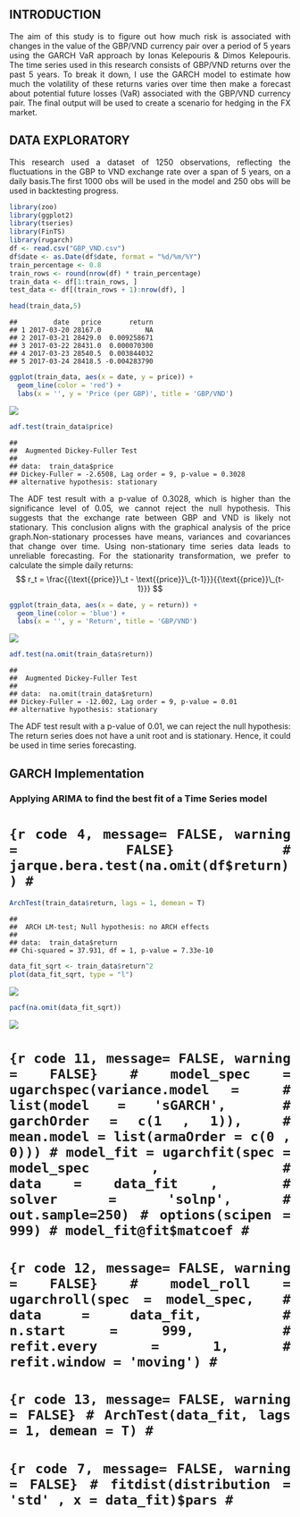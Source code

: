 ## INTRODUCTION

<div align="justify">

The aim of this study is to figure out how much risk is associated with
changes in the value of the GBP/VND currency pair over a period of 5
years using the GARCH VaR approach by Ionas Kelepouris & Dimos
Kelepouris. The time series used in this research consists of GBP/VND
returns over the past 5 years. To break it down, I use the GARCH model
to estimate how much the volatility of these returns varies over time
then make a forecast about potential future losses (VaR) associated with
the GBP/VND currency pair. The final output will be used to create a
scenario for hedging in the FX market.

## DATA EXPLORATORY

<div align="justify">

This research used a dataset of 1250 observations, reflecting the
fluctuations in the GBP to VND exchange rate over a span of 5 years, on
a daily basis.The first 1000 obs will be used in the model and 250 obs
will be used in backtesting progress.

``` r
library(zoo)
library(ggplot2)
library(tseries)
library(FinTS)
library(rugarch)
df <- read.csv("GBP_VND.csv")
df$date <- as.Date(df$date, format = "%d/%m/%Y")
train_percentage <- 0.8
train_rows <- round(nrow(df) * train_percentage)
train_data <- df[1:train_rows, ]
test_data <- df[(train_rows + 1):nrow(df), ]
```

``` r
head(train_data,5)
```

    ##         date   price       return
    ## 1 2017-03-20 28167.0           NA
    ## 2 2017-03-21 28429.0  0.009258671
    ## 3 2017-03-22 28431.0  0.000070300
    ## 4 2017-03-23 28540.5  0.003844032
    ## 5 2017-03-24 28418.5 -0.004283790

``` r
ggplot(train_data, aes(x = date, y = price)) +
  geom_line(color = 'red') +
  labs(x = '', y = 'Price (per GBP)', title = 'GBP/VND')
```

![](MarkdownScript_files/figure-markdown_github/code%203-1.png)

``` r
adf.test(train_data$price)
```

    ## 
    ##  Augmented Dickey-Fuller Test
    ## 
    ## data:  train_data$price
    ## Dickey-Fuller = -2.6508, Lag order = 9, p-value = 0.3028
    ## alternative hypothesis: stationary

<div align="justify">

The ADF test result with a p-value of 0.3028, which is higher than the
significance level of 0.05, we cannot reject the null hypothesis. This
suggests that the exchange rate between GBP and VND is likely not
stationary. This conclusion aligns with the graphical analysis of the
price graph.Non-stationary processes have means, variances and
covariances that change over time. Using non-stationary time series data
leads to unreliable forecasting. For the stationarity transformation, we
prefer to calculate the simple daily returns:  
$$ r_t = \frac{{\text{{price}}\_t - \text{{price}}\_{t-1}}}{{\text{{price}}\_{t-1}}} $$

``` r
ggplot(train_data, aes(x = date, y = return)) +
  geom_line(color = 'blue') +
  labs(x = '', y = 'Return', title = 'GBP/VND')
```

![](MarkdownScript_files/figure-markdown_github/code%20-1.png)

``` r
adf.test(na.omit(train_data$return))
```

    ## 
    ##  Augmented Dickey-Fuller Test
    ## 
    ## data:  na.omit(train_data$return)
    ## Dickey-Fuller = -12.002, Lag order = 9, p-value = 0.01
    ## alternative hypothesis: stationary

<div align="justify">

The ADF test result with a p-value of 0.01, we can reject the null
hypothesis: The return series does not have a unit root and is
stationary. Hence, it could be used in time series forecasting.

## GARCH Implementation

### Applying ARIMA to find the best fit of a Time Series model

# `{r code 4, message= FALSE, warning = FALSE} # jarque.bera.test(na.omit(df$return)) #`

``` r
ArchTest(train_data$return, lags = 1, demean = T)
```

    ## 
    ##  ARCH LM-test; Null hypothesis: no ARCH effects
    ## 
    ## data:  train_data$return
    ## Chi-squared = 37.931, df = 1, p-value = 7.33e-10

``` r
data_fit_sqrt <- train_data$return^2
plot(data_fit_sqrt, type = "l")
```

![](MarkdownScript_files/figure-markdown_github/code%2010-1.png)

``` r
pacf(na.omit(data_fit_sqrt))
```

![](MarkdownScript_files/figure-markdown_github/code%2010-2.png)

# `{r code 11, message= FALSE, warning = FALSE} # model_spec = ugarchspec(variance.model =  #                           list(model = 'sGARCH',  #                                garchOrder = c(1 , 1)),  #                           mean.model = list(armaOrder = c(0 , 0))) # model_fit = ugarchfit(spec = model_spec ,  #                       data = data_fit ,  #                       solver = 'solnp', #                       out.sample=250) # options(scipen = 999) # model_fit@fit$matcoef #`

# 

# `{r code 12, message= FALSE, warning = FALSE} # model_roll = ugarchroll(spec = model_spec,  #                         data = data_fit,  #                         n.start = 999,  #                         refit.every = 1, #                         refit.window = 'moving') #`

# 

# `{r code 13, message= FALSE, warning = FALSE} # ArchTest(data_fit, lags = 1, demean = T) #`

# `{r code 7, message= FALSE, warning = FALSE} # fitdist(distribution = 'std' , x = data_fit)$pars #`

